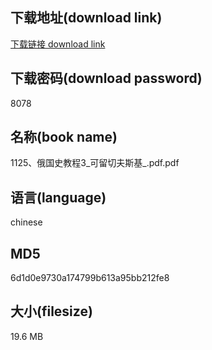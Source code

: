 ## 下载地址(download link)
[下载链接 download link](https://voluble-croquembouche-d321dc.netlify.app/?s=1125%E3%80%81%E4%BF%84%E5%9B%BD%E5%8F%B2%E6%95%99%E7%A8%8B3_%E5%8F%AF%E7%95%99%E5%88%87%E5%A4%AB%E6%96%AF%E5%9F%BA_.pdf)

## 下载密码(download password)
8078

## 名称(book name)
1125、俄国史教程3_可留切夫斯基_.pdf.pdf

## 语言(language)
chinese

## MD5
6d1d0e9730a174799b613a95bb212fe8

## 大小(filesize)
19.6 MB
